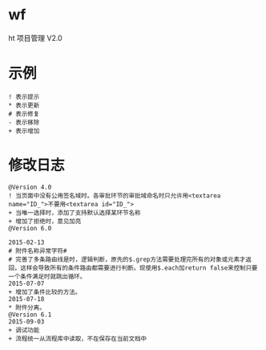 # wf
ht 项目管理 V2.0
# 示例
	! 表示提示
	* 表示更新
	# 表示修复
	- 表示移除
	+ 表示增加

# 修改日志
	@Version 4.0
	! 当页面中没有公用签名域时。各审批环节的审批域命名时只允许用<textarea name="ID_">不要用<textarea id="ID_">
	+ 当唯一选择时，添加了支持默认选择某环节名称
	+ 增加了拒绝时，意见加亮
	@Version 6.0

	2015-02-13
	# 附件名称异常字符#
	# 完善了多条路由线是时，逻辑判断，原先的$.grep方法需要处理完所有的对象或元素才返回，这样会导致所有的条件路由都需要进行判断。现使用$.each加return false来控制只要一个条件满足时就跳出循环。
	2015-07-07
	+ 增加了条件比较的方法。
	2015-07-18
	* 附件分离。
	@Version 6.1
	2015-09-03
	+ 调试功能
	+ 流程统一从流程库中读取，不在保存在当前文档中
